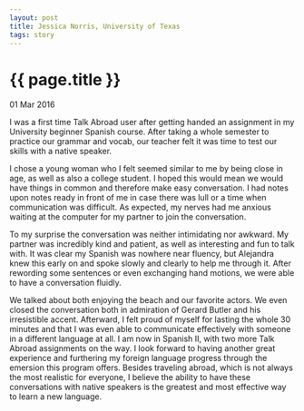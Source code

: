 ```yaml
---
layout: post
title: Jessica Norris, University of Texas
tags: story
---
```


# {{ page.title }}

01 Mar 2016

I was a first time Talk Abroad user after getting handed an assignment in my University beginner Spanish course. After taking a whole semester to practice our grammar and vocab, our teacher felt it was time to test our skills with a native speaker.

I chose a young woman who I felt seemed similar to me by being close in age, as well as also a college student. I hoped this would mean we would have things in common and therefore make easy conversation. I had notes upon notes ready in front of me in case there was lull or a time when communication was difficult. As expected, my nerves had me anxious waiting at the computer for my partner to join the conversation.

To my surprise the conversation was neither intimidating nor awkward. My partner was incredibly kind and patient, as well as interesting and fun to talk with. It was clear my Spanish was nowhere near fluency, but Alejandra knew this early on and spoke slowly and clearly to help me through it. After rewording some sentences or even exchanging hand motions, we were able to have a conversation fluidly.

We talked about both enjoying the beach and our favorite actors. We even closed the conversation both in admiration of Gerard Butler and his irresistible accent. Afterward, I felt proud of myself for lasting the whole 30 minutes and that I was even able to communicate effectively with someone in a different language at all. I am now in Spanish II, with two more Talk Abroad assignments on the way. I look forward to having another great experience and furthering my foreign language progress through the emersion this program offers. Besides traveling abroad, which is not always the most realistic for everyone, I believe the ability to have these conversations with native speakers is the greatest and most effective way to learn a new language.